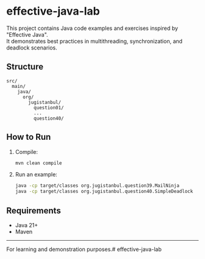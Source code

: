 # effective-java-lab

This project contains Java code examples and exercises inspired by "Effective Java".  
It demonstrates best practices in multithreading, synchronization, and deadlock scenarios.

## Structure

```
src/
  main/
    java/
      org/
        jugistanbul/
          question01/   
          ...
          question40/   
```

## How to Run

1. Compile:
    ```bash
    mvn clean compile
    ```
2. Run an example:
    ```bash
    java -cp target/classes org.jugistanbul.question39.MailNinja
    java -cp target/classes org.jugistanbul.question40.SimpleDeadlock
    ```

## Requirements

- Java 21+
- Maven

---
For learning and demonstration purposes.# effective-java-lab
